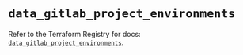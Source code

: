 # `data_gitlab_project_environments`

Refer to the Terraform Registry for docs: [`data_gitlab_project_environments`](https://registry.terraform.io/providers/gitlabhq/gitlab/18.4.1/docs/data-sources/project_environments).
